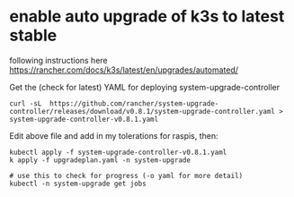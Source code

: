 # enable auto upgrade of k3s to latest stable

following instructions here https://rancher.com/docs/k3s/latest/en/upgrades/automated/

Get the (check for latest) YAML for deploying system-upgrade-controller
```
curl -sL  https://github.com/rancher/system-upgrade-controller/releases/download/v0.8.1/system-upgrade-controller.yaml > system-upgrade-controller-v0.8.1.yaml
```

Edit above file and add in my tolerations for raspis, then:
```
kubectl apply -f system-upgrade-controller-v0.8.1.yaml
k apply -f upgradeplan.yaml -n system-upgrade

# use this to check for progress (-o yaml for more detail)
kubectl -n system-upgrade get jobs
```
